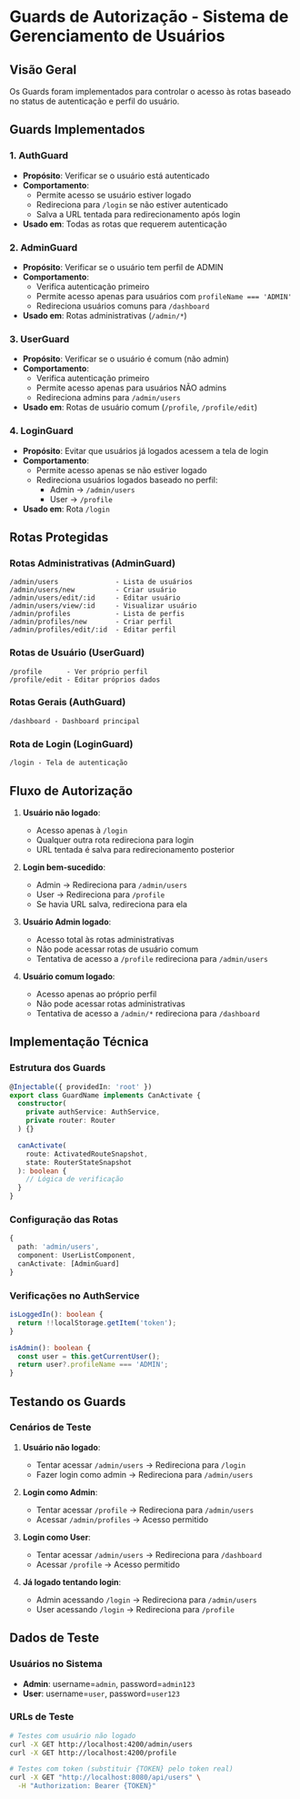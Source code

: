 # Guards de Autorização - Sistema de Gerenciamento de Usuários

## Visão Geral
Os Guards foram implementados para controlar o acesso às rotas baseado no status de autenticação e perfil do usuário.

## Guards Implementados

### 1. AuthGuard
- **Propósito**: Verificar se o usuário está autenticado
- **Comportamento**: 
  - Permite acesso se usuário estiver logado
  - Redireciona para `/login` se não estiver autenticado
  - Salva a URL tentada para redirecionamento após login
- **Usado em**: Todas as rotas que requerem autenticação

### 2. AdminGuard
- **Propósito**: Verificar se o usuário tem perfil de ADMIN
- **Comportamento**:
  - Verifica autenticação primeiro
  - Permite acesso apenas para usuários com `profileName === 'ADMIN'`
  - Redireciona usuários comuns para `/dashboard`
- **Usado em**: Rotas administrativas (`/admin/*`)

### 3. UserGuard
- **Propósito**: Verificar se o usuário é comum (não admin)
- **Comportamento**:
  - Verifica autenticação primeiro
  - Permite acesso apenas para usuários NÃO admins
  - Redireciona admins para `/admin/users`
- **Usado em**: Rotas de usuário comum (`/profile`, `/profile/edit`)

### 4. LoginGuard
- **Propósito**: Evitar que usuários já logados acessem a tela de login
- **Comportamento**:
  - Permite acesso apenas se não estiver logado
  - Redireciona usuários logados baseado no perfil:
    - Admin → `/admin/users`
    - User → `/profile`
- **Usado em**: Rota `/login`

## Rotas Protegidas

### Rotas Administrativas (AdminGuard)
```
/admin/users              - Lista de usuários
/admin/users/new          - Criar usuário
/admin/users/edit/:id     - Editar usuário
/admin/users/view/:id     - Visualizar usuário
/admin/profiles           - Lista de perfis
/admin/profiles/new       - Criar perfil
/admin/profiles/edit/:id  - Editar perfil
```

### Rotas de Usuário (UserGuard)
```
/profile      - Ver próprio perfil
/profile/edit - Editar próprios dados
```

### Rotas Gerais (AuthGuard)
```
/dashboard - Dashboard principal
```

### Rota de Login (LoginGuard)
```
/login - Tela de autenticação
```

## Fluxo de Autorização

1. **Usuário não logado**:
   - Acesso apenas à `/login`
   - Qualquer outra rota redireciona para login
   - URL tentada é salva para redirecionamento posterior

2. **Login bem-sucedido**:
   - Admin → Redireciona para `/admin/users`
   - User → Redireciona para `/profile`
   - Se havia URL salva, redireciona para ela

3. **Usuário Admin logado**:
   - Acesso total às rotas administrativas
   - Não pode acessar rotas de usuário comum
   - Tentativa de acesso a `/profile` redireciona para `/admin/users`

4. **Usuário comum logado**:
   - Acesso apenas ao próprio perfil
   - Não pode acessar rotas administrativas
   - Tentativa de acesso a `/admin/*` redireciona para `/dashboard`

## Implementação Técnica

### Estrutura dos Guards
```typescript
@Injectable({ providedIn: 'root' })
export class GuardName implements CanActivate {
  constructor(
    private authService: AuthService,
    private router: Router
  ) {}

  canActivate(
    route: ActivatedRouteSnapshot,
    state: RouterStateSnapshot
  ): boolean {
    // Lógica de verificação
  }
}
```

### Configuração das Rotas
```typescript
{
  path: 'admin/users',
  component: UserListComponent,
  canActivate: [AdminGuard]
}
```

### Verificações no AuthService
```typescript
isLoggedIn(): boolean {
  return !!localStorage.getItem('token');
}

isAdmin(): boolean {
  const user = this.getCurrentUser();
  return user?.profileName === 'ADMIN';
}
```

## Testando os Guards

### Cenários de Teste

1. **Usuário não logado**:
   - Tentar acessar `/admin/users` → Redireciona para `/login`
   - Fazer login como admin → Redireciona para `/admin/users`

2. **Login como Admin**:
   - Tentar acessar `/profile` → Redireciona para `/admin/users`
   - Acessar `/admin/profiles` → Acesso permitido

3. **Login como User**:
   - Tentar acessar `/admin/users` → Redireciona para `/dashboard`
   - Acessar `/profile` → Acesso permitido

4. **Já logado tentando login**:
   - Admin acessando `/login` → Redireciona para `/admin/users`
   - User acessando `/login` → Redireciona para `/profile`

## Dados de Teste

### Usuários no Sistema
- **Admin**: username=`admin`, password=`admin123`
- **User**: username=`user`, password=`user123`

### URLs de Teste
```bash
# Testes com usuário não logado
curl -X GET http://localhost:4200/admin/users
curl -X GET http://localhost:4200/profile

# Testes com token (substituir {TOKEN} pelo token real)
curl -X GET "http://localhost:8080/api/users" \
  -H "Authorization: Bearer {TOKEN}"
```